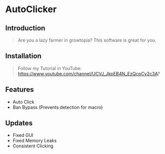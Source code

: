# AutoClicker

## Introduction

> Are you a lazy farmer in growtopia? This software is great for you.

## Installation

> Follow my Tutorial in YouTube: https://www.youtube.com/channel/UCVJ_JkpEB4N_EzQcpCv2c3A?

## Features
* Auto Click
* Ban Bypass (Prevents detection for macro)

## Updates
* Fixed GUI
* Fixed Memory Leaks
* Consistent Clicking

